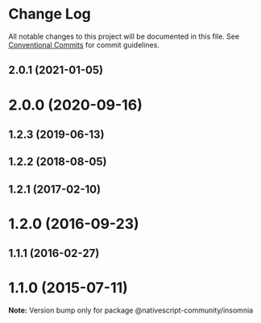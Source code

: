 # Change Log

All notable changes to this project will be documented in this file.
See [Conventional Commits](https://conventionalcommits.org) for commit guidelines.

## 2.0.1 (2021-01-05)



# 2.0.0 (2020-09-16)



## 1.2.3 (2019-06-13)



## 1.2.2 (2018-08-05)



## 1.2.1 (2017-02-10)



# 1.2.0 (2016-09-23)



## 1.1.1 (2016-02-27)



# 1.1.0 (2015-07-11)

**Note:** Version bump only for package @nativescript-community/insomnia
